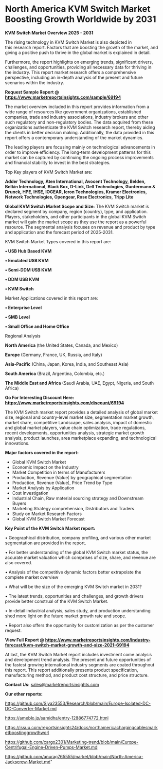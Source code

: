  # North America KVM Switch Market Boosting Growth Worldwide by 2031

<Strong> KVM Switch Market Overview 2025 - 2031</strong>

The rising technology in KVM Switch Market is also depicted in this research report. Factors that are boosting the growth of the market, and giving a positive push to thrive in the global market is explained in detail.

Furthermore, the report highlights on emerging trends, significant drivers, challenges, and opportunities, providing all necessary data for thriving in the industry. This report market research offers a comprehensive perspective, including an in-depth analysis of the present and future scenarios within the industry.

<strong>Request Sample Report @ <a href=https://www.marketreportsinsights.com/sample/69194>https://www.marketreportsinsights.com/sample/69194</a></strong>

The market overview included in this report provides information from a wide range of resources like government organizations, established companies, trade and industry associations, industry brokers and other such regulatory and non-regulatory bodies. The data acquired from these organizations authenticate the KVM Switch research report, thereby aiding the clients in better decision making. Additionally, the data provided in this report offers a contemporary understanding of the market dynamics.

The leading players are focusing mainly on technological advancements in order to improve efficiency. The long-term development patterns for this market can be captured by continuing the ongoing process improvements and financial stability to invest in the best strategies.

Top Key players of KVM Switch Market are:

<strong>Adder Technology, Aten International, Avocent Technology, Belden, Belkin International, Black Box, D-Link, Dell Technologies, Guntermann & Drunck, HPE, IHSE, IOGEAR, Icron Technologies, Kramer Electronics, Network Technologies, Opengear, Rose Electronics, Tripp Lite</strong>

<strong><b>Global KVM Switch Market Scope and Size:</b></strong>
The KVM Switch market is declared segment by company, region (country), type, and application. Players, stakeholders, and other participants in the global KVM Switch market will gain the market scope as they use the report as a powerful resource. The segmental analysis focuses on revenue and product by type and application and the forecast period of 2025-2031.

KVM Switch Market Types covered in this report are:

<strong>• USB Hub Based KVM

• Emulated USB KVM

• Semi-DDM USB KVM

• DDM USB KVM

• KVM Switch</strong>

Market Applications covered in this report are:

<strong>• Enterprise Level

• SMB Level

• Small Office and Home Office </strong> 

Regional Analysis

<strong>North America</strong> (the United States, Canada, and Mexico)

<strong>Europe</strong> (Germany, France, UK, Russia, and Italy)

<strong>Asia-Pacific</strong> (China, Japan, Korea, India, and Southeast Asia)

<strong>South America</strong> (Brazil, Argentina, Colombia, etc.)

<strong>The Middle East and Africa</strong> (Saudi Arabia, UAE, Egypt, Nigeria, and South Africa)

<strong>Go For Interesting Discount Here: <a href=https://www.marketreportsinsights.com/discount/69194>https://www.marketreportsinsights.com/discount/69194</a></strong>

The KVM Switch market report provides a detailed analysis of global market size, regional and country-level market size, segmentation market growth, market share, competitive Landscape, sales analysis, impact of domestic and global market players, value chain optimization, trade regulations, recent developments, opportunities analysis, strategic market growth analysis, product launches, area marketplace expanding, and technological innovations.

<strong><b>Major factors covered in the report:</b></strong>
<ul>
  <li>Global KVM Switch Market </li>
  <li>Economic Impact on the Industry</li>
  <li>Market Competition in terms of Manufacturers</li>
  <li>Production, Revenue (Value) by geographical segmentation</li>
  <li>Production, Revenue (Value), Price Trend by Type</li>
  <li>Market Analysis by Application</li>
  <li>Cost Investigation</li>
  <li>Industrial Chain, Raw material sourcing strategy and Downstream Buyers</li>
  <li>Marketing Strategy comprehension, Distributors and Traders</li>
  <li>Study on Market Research Factors</li>
  <li>Global KVM Switch Market Forecast</li>
</ul>

<strong><b>Key Point of the KVM Switch Market report:</b></strong>

• Geographical distribution, company profiling, and various other market segmentation are provided in the report.

• For better understanding of the global KVM Switch market status, the accurate market valuation which comprises of size, share, and revenue are also covered.

• Analysis of the competitive dynamic factors better extrapolate the complete market overview

• What will be the size of the emerging KVM Switch market in 2031?

• The latest trends, opportunities and challenges, and growth drivers provide better construal of the KVM Switch Market.

• In-detail industrial analysis, sales study, and production understanding shed more light on the future market growth rate and scope.

• Report also offers the opportunity for customization as per the customer request.

<strong><b>View Full Report @ <a href=https://www.marketreportsinsights.com/industry-forecast/kvm-switch-market-growth-and-size-2021-69194>https://www.marketreportsinsights.com/industry-forecast/kvm-switch-market-growth-and-size-2021-69194</a></b></strong>


At last, the KVM Switch Market report includes investment come analysis and development trend analysis. The present and future opportunities of the fastest growing international industry segments are coated throughout this report. This report additionally presents product specification, manufacturing method, and product cost structure, and price structure.

<strong>Contact Us:</strong>
sales@marketreportsinsights.com

<strong>Our other reports:</strong>

<a href=https://github.com/Siya23553/Research/blob/main/Europe-Isolated-DC-DC-Converter-Market.md>https://github.com/Siya23553/Research/blob/main/Europe-Isolated-DC-DC-Converter-Market.md</a>

<a href=https://ameblo.jp/samidha/entry-12886774772.html>https://ameblo.jp/samidha/entry-12886774772.html</a>

<a href=https://issuu.com/reportsinsights24/docs/northamericachargingcablesmarketboostinggrowthworl>https://issuu.com/reportsinsights24/docs/northamericachargingcablesmarketboostinggrowthworl</a>

<a href=https://github.com/cargo2301/Marketing-trend/blob/main/Europe-Centrifugal-Engine-Driven-Pumps-Market.md>https://github.com/cargo2301/Marketing-trend/blob/main/Europe-Centrifugal-Engine-Driven-Pumps-Market.md</a>

<a href=https://github.com/anurag765555/market/blob/main/North-America-Jackscrew-Market.md>https://github.com/anurag765555/market/blob/main/North-America-Jackscrew-Market.md</a>"

